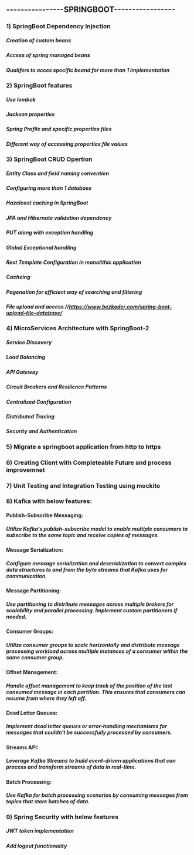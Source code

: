 
## ----------------SPRINGBOOT-----------------

### 1) SpringBoot Dependency Injection
##### Creation of custom beans
##### Access of spring managed beans
##### Qualifers to acces specific beand for more than 1 implementation

### 2) SpringBoot features
#####  Use lombok
#####  Jackson properties
#####  Spring Profile and specific properties files
#####  Different way of accessing properties file values

### 3) SpringBoot CRUD Opertion
##### Entity Class and field naming convention 
##### Configuring more than 1 database
##### Hazelcast caching in SpringBoot 
##### JPA and Hibernate validation dependency
##### PUT along with exception handling
#####  Global Exceptional handling 
#####  Rest Template Configuration in monolithic application
##### Cacheing
##### Pagenation for efficient way of searching and filtering
##### File upload and access //https://www.bezkoder.com/spring-boot-upload-file-database/

### 4) MicroServices Architecture with SpringBoot-2
##### Service Discovery
##### Load Balancing
##### API Gateway
##### Circuit Breakers and Resilience Patterns
##### Centralized Configuration
##### Distributed Tracing
##### Security and Authentication

### 5) Migrate a springboot application from http to https

### 6) Creating Client with Completeable Future and process improvemnet

### 7) Unit Testing and Integration Testing using mockito

### 8) Kafka with below features:
#### Publish-Subscribe Messaging:
#####      Utilize Kafka's publish-subscribe model to enable multiple consumers to subscribe to the same topic and receive copies of messages.
#### Message Serialization:
#####      Configure message serialization and deserialization to convert complex data structures to and from the byte streams that Kafka uses for communication.
#### Message Partitioning:
#####      Use partitioning to distribute messages across multiple brokers for scalability and parallel processing. Implement custom partitioners if needed.
#### Consumer Groups:
#####      Utilize consumer groups to scale horizontally and distribute message processing workload across multiple instances of a consumer within the same consumer group.
#### Offset Management:
#####      Handle offset management to keep track of the position of the last consumed message in each partition. This ensures that consumers can resume from where they left off.
#### Dead Letter Queues:
#####      Implement dead letter queues or error-handling mechanisms for messages that couldn't be successfully processed by consumers.
#### Streams API:
#####      Leverage Kafka Streams to build event-driven applications that can process and transform streams of data in real-time.
#### Batch Processing:
#####      Use Kafka for batch processing scenarios by consuming messages from topics that store batches of data.

### 9) Spring Security with below features
##### JWT token implementation
##### Add logout functionality


